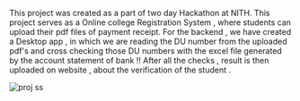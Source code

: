 This project was created as a part of two day Hackathon at NITH. This project serves as a Online college Registration System , where students can upload their pdf files of payment receipt.
For the backend , we have created a Desktop app , in which we are reading the  DU number from the uploaded pdf's and cross checking those DU numbers with the excel file generated by the account statement of bank !! 
After all the checks , result is then uploaded on website , about the verification of the student .



![proj ss](https://user-images.githubusercontent.com/36095765/86870447-06fdb700-c0f6-11ea-8cd0-02684262423e.png)
